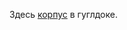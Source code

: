  Здесь [корпус](https://docs.google.com/document/d/1EcFc3suDQ-EQi7Ft9J2dthMgPoAm1szYU7UHk9stEV8/edit?usp=sharing) в гуглдоке.
